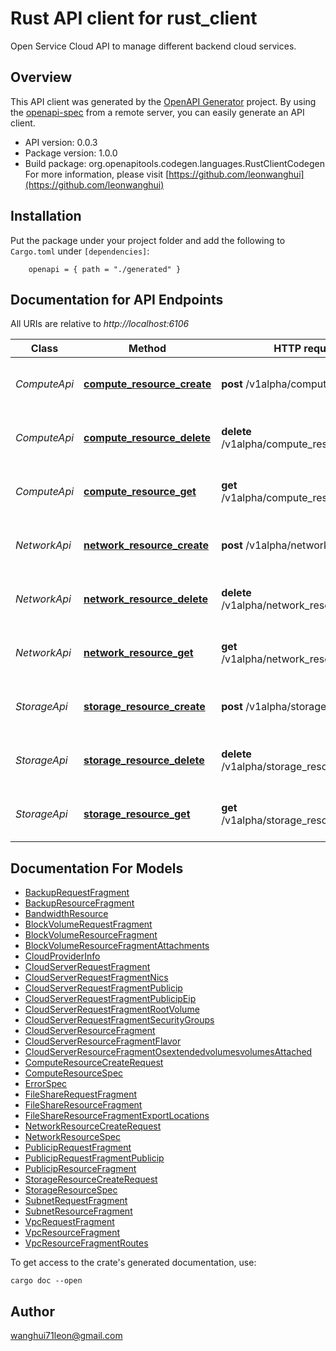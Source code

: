 # Rust API client for rust_client

Open Service Cloud API to manage different backend cloud services.

## Overview

This API client was generated by the [OpenAPI Generator](https://openapi-generator.tech) project.  By using the [openapi-spec](https://openapis.org) from a remote server, you can easily generate an API client.

- API version: 0.0.3
- Package version: 1.0.0
- Build package: org.openapitools.codegen.languages.RustClientCodegen
For more information, please visit [https://github.com/leonwanghui](https://github.com/leonwanghui)

## Installation

Put the package under your project folder and add the following to `Cargo.toml` under `[dependencies]`:

```
    openapi = { path = "./generated" }
```

## Documentation for API Endpoints

All URIs are relative to *http://localhost:6106*

Class | Method | HTTP request | Description
------------ | ------------- | ------------- | -------------
*ComputeApi* | [**compute_resource_create**](docs/ComputeApi.md#compute_resource_create) | **post** /v1alpha/compute_resources | create a new compute resource.
*ComputeApi* | [**compute_resource_delete**](docs/ComputeApi.md#compute_resource_delete) | **delete** /v1alpha/compute_resources/{cr_id} | remove specified compute resource.
*ComputeApi* | [**compute_resource_get**](docs/ComputeApi.md#compute_resource_get) | **get** /v1alpha/compute_resources/{cr_id} | get the information of compute resource.
*NetworkApi* | [**network_resource_create**](docs/NetworkApi.md#network_resource_create) | **post** /v1alpha/network_resources | create a new network resource.
*NetworkApi* | [**network_resource_delete**](docs/NetworkApi.md#network_resource_delete) | **delete** /v1alpha/network_resources/{nr_id} | remove specified network resource.
*NetworkApi* | [**network_resource_get**](docs/NetworkApi.md#network_resource_get) | **get** /v1alpha/network_resources/{nr_id} | get the information of network resource.
*StorageApi* | [**storage_resource_create**](docs/StorageApi.md#storage_resource_create) | **post** /v1alpha/storage_resources | create a new storage resource.
*StorageApi* | [**storage_resource_delete**](docs/StorageApi.md#storage_resource_delete) | **delete** /v1alpha/storage_resources/{sr_id} | remove specified storage resource.
*StorageApi* | [**storage_resource_get**](docs/StorageApi.md#storage_resource_get) | **get** /v1alpha/storage_resources/{sr_id} | get the information of storage resource.


## Documentation For Models

 - [BackupRequestFragment](docs/BackupRequestFragment.md)
 - [BackupResourceFragment](docs/BackupResourceFragment.md)
 - [BandwidthResource](docs/BandwidthResource.md)
 - [BlockVolumeRequestFragment](docs/BlockVolumeRequestFragment.md)
 - [BlockVolumeResourceFragment](docs/BlockVolumeResourceFragment.md)
 - [BlockVolumeResourceFragmentAttachments](docs/BlockVolumeResourceFragmentAttachments.md)
 - [CloudProviderInfo](docs/CloudProviderInfo.md)
 - [CloudServerRequestFragment](docs/CloudServerRequestFragment.md)
 - [CloudServerRequestFragmentNics](docs/CloudServerRequestFragmentNics.md)
 - [CloudServerRequestFragmentPublicip](docs/CloudServerRequestFragmentPublicip.md)
 - [CloudServerRequestFragmentPublicipEip](docs/CloudServerRequestFragmentPublicipEip.md)
 - [CloudServerRequestFragmentRootVolume](docs/CloudServerRequestFragmentRootVolume.md)
 - [CloudServerRequestFragmentSecurityGroups](docs/CloudServerRequestFragmentSecurityGroups.md)
 - [CloudServerResourceFragment](docs/CloudServerResourceFragment.md)
 - [CloudServerResourceFragmentFlavor](docs/CloudServerResourceFragmentFlavor.md)
 - [CloudServerResourceFragmentOsextendedvolumesvolumesAttached](docs/CloudServerResourceFragmentOsextendedvolumesvolumesAttached.md)
 - [ComputeResourceCreateRequest](docs/ComputeResourceCreateRequest.md)
 - [ComputeResourceSpec](docs/ComputeResourceSpec.md)
 - [ErrorSpec](docs/ErrorSpec.md)
 - [FileShareRequestFragment](docs/FileShareRequestFragment.md)
 - [FileShareResourceFragment](docs/FileShareResourceFragment.md)
 - [FileShareResourceFragmentExportLocations](docs/FileShareResourceFragmentExportLocations.md)
 - [NetworkResourceCreateRequest](docs/NetworkResourceCreateRequest.md)
 - [NetworkResourceSpec](docs/NetworkResourceSpec.md)
 - [PublicipRequestFragment](docs/PublicipRequestFragment.md)
 - [PublicipRequestFragmentPublicip](docs/PublicipRequestFragmentPublicip.md)
 - [PublicipResourceFragment](docs/PublicipResourceFragment.md)
 - [StorageResourceCreateRequest](docs/StorageResourceCreateRequest.md)
 - [StorageResourceSpec](docs/StorageResourceSpec.md)
 - [SubnetRequestFragment](docs/SubnetRequestFragment.md)
 - [SubnetResourceFragment](docs/SubnetResourceFragment.md)
 - [VpcRequestFragment](docs/VpcRequestFragment.md)
 - [VpcResourceFragment](docs/VpcResourceFragment.md)
 - [VpcResourceFragmentRoutes](docs/VpcResourceFragmentRoutes.md)


To get access to the crate's generated documentation, use:

```
cargo doc --open
```

## Author

wanghui71leon@gmail.com

